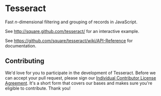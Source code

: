 # Tesseract

Fast *n*-dimensional filtering and grouping of records in JavaScript.

See <http://square.github.com/tesseract/> for an interactive example.

See <https://github.com/square/tesseract/wiki/API-Reference> for documentation.

## Contributing

We'd love for you to participate in the development of Tesseract. Before we can accept your pull request, please sign our [Individual Contributor License Agreement](https://spreadsheets.google.com/spreadsheet/viewform?formkey=dDViT2xzUHAwRkI3X3k5Z0lQM091OGc6MQ&ndplr=1). It's a short form that covers our bases and makes sure you're eligible to contribute. Thank you!
